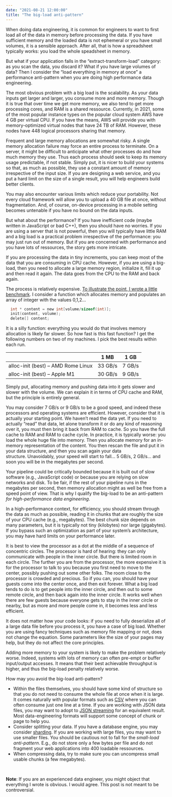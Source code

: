 ```yaml
---
date: "2021-08-21 12:00:00"
title: "The big-load anti-pattern"
---
```




When doing data engineering, it is common for engineers to want to first load all of the data in memory before processing the data. If you have sufficient memory and the loaded data is not ephemeral or you have small volumes, it is a sensible approach. After all, that is how a spreadsheet typically works: you load the whole speadsheet in memory.

But what if your application falls in the &ldquo;extract-transform-load&rdquo; category: as you scan the data, you discard it? What if you have large volumes of data? Then I consider the &ldquo;load everything in memory at once&rdquo; a performance anti-pattern when you are doing high performance data engineering.

The most obvious problem with a big load is the scalability. As your data inputs get larger and larger, you consume more and more memory. Though it is true that over time we get more memory, we also tend to get more processing cores, and RAM is a shared ressource. Currently, in 2021, some of the most popular instance types on the popular cloud system AWS have 4 GB per virtual CPU. If you have the means, AWS will provide you with memory-optimized virtual nodes that have 24 TB of RAM. However, these nodes have 448 logical processors sharing that memory.

Frequent and large memory allocations are somewhat risky. A single memory allocation failure may force an entire process to terminate. On a server, it might be difficult to anticipate what other processes do and how much memory they use. Thus each process should seek to keep its memory usage predictable, if not stable. Simply put, it is nicer to build your systems so that, as much as possible, they use a constant amount of memory irrespective of the input size. If you are designing a web service, and you put a hard limit on the size of a single result, you will help engineers build better clients.

You may also encounter various limits which reduce your portability. Not every cloud framework will allow you to upload a 40 GB file at once, without fragmentation. And, of course, on-device processing in a mobile setting becomes untenable if you have no bound on the data inputs.

But what about the performance? If you have inefficient code (maybe written in JavaScript or bad C++), then you should have no worries. If you are using a server that is not powerful, then you will typically have little RAM and a big load is a practical problem irrespective of the performance: you may just run out of memory. But if you are concerned with performance and you have lots of ressources, the story gets more intricate.

If you are processing the data in tiny increments, you can keep most of the data that you are consuming in CPU cache. However, if you are using a big-load, then you need to allocate a large memory region, initialize it, fill it up and then read it again. The data goes from the CPU to the RAM and back again.

The process is relatively expensive. [To illustrate the point, I wrote a little benchmark](https://github.com/lemire/Code-used-on-Daniel-Lemire-s-blog/tree/master/2021/08/20). I consider a function which allocates memory and populates an array of integer with the values 0,1,2&hellip;
```C
  int * content = new int[volume/sizeof(int)];
  init(content, volume);
  delete[] content;
```


It is a silly function: everything you would do that involves memory allocation is likely far slower. So how fast is this fast function? I get the following numbers on two of my machines. I pick the best results within each run.

&nbsp;                   |1 MB                     |1 GB                     |
-------------------------|-------------------------|-------------------------|
alloc-init (best) &#8211; AMD Rome Linux |33 GB/s                  |7 GB/s                   |
alloc-init (best) &#8211; Apple M1 |30 GB/s                  |9 GB/s                   |


Simply put, allocating memory and pushing data into it gets slower and slower with the volume. We can explain it in terms of CPU cache and RAM, but the principle is entirely general.

You may consider 7 GB/s or 9 GB/s to be a good speed, and indeed these processors and operating systems are efficient. However, consider that it is actually your starting point. We haven&rsquo;t read the data yet. If you need to actually &ldquo;read&rdquo; that data, let alone transform it or do any kind of reasoning over it, you must then bring it back from RAM to cache. So you have the full cache to RAM and RAM to cache cycle. In practice, it is typically worse: you load the whole huge file into memory. Then you allocate memory for an in-memory representation of the content. You then rescan the file and put it in your data structure, and then you scan again your data structure. Unavoidably, your speed will start to fall&hellip; 5 GB/s, 2 GB/s&hellip; and soon you will be in the megabytes per second.

Your pipeline could be critically bounded because it is built out of slow software (e.g., JavaScript code) or because you are relying on slow networks and disk. To be fair, if the rest of your pipeline runs in the megabytes per second, then memory allocation might as well be free from a speed point of view. That is why I qualify the big-load to be an anti-pattern <em>for high-performance data engineering</em>.

In a high-performance context, for efficiency, you should stream through the data as much as possible, reading it in chunks that are roughly the size of your CPU cache (e.g., megabytes). The best chunk size depends on many parameters, but it is typically not tiny (kilobytes) nor large (gigabytes). If you bypass such an optimization as part of your system&rsquo;s architecture, you may have hard limits on your performance later.

It is best to view the processor as a dot at the middle of a sequence of concentric circles. The processor is hard of hearing: they can only communicate with people in the inner circle. But there is limited room in each circle. The further you are from the processor, the more expensive it is for the processor to talk to you because you first need to move to the center, possibly pushing out some other folks. The room close to the processor is crowded and precious. So if you can, you should have your guests come into the center once, and then exit forever. What a big load tends to do is to get people into the inner circle, and then out to some remote circle, and then back again into the inner circle. It works well when there are few guests because everyone gets to stay in the inner circle or nearby, but as more and more people come in, it becomes less and less efficient.

It does not matter how your code looks: if you need to fully deserialize all of a large data file before you process it, you have a case of big load. Whether you are using fancy techniques such as memory file mapping or not, does not change the equation. Some parameters like the size of your pages may help, but they do not affect the core principles.

Adding more memory to your system is likely to make the problem relatively worse. Indeed, systems with lots of memory can often pre-empt or buffer input/output accesses. It means that their best achievable throughput is higher, and thus the big-load penalty relatively worse.

How may you avoid the big-load anti-pattern?

<li style="list-style-type: none;">

- Within the files themselves, you should have some kind of structure so that you do not need to consume the whole file at once when it is large. It comes naturally with popular formats such as [CSV](https://en.wikipedia.org/wiki/Comma-separated_values) where you can often consume just one line at a time. If you are working with JSON data files, you may want to adopt to [JSON streaming](https://en.wikipedia.org/wiki/JSON_streaming) for an equivalent result. Most data-engineering formats will support some concept of chunk or page to help you.
- Consider splitting your data. If you have a database engine, you may consider [sharding](https://en.wikipedia.org/wiki/Shard_(database_architecture)). If you are working with large files, you may want to use smaller files. You should be cautious not to fall for the <em>small-load anti-pattern</em>. E.g., do not store only a few bytes per file and do not fragment your web applications into 400 loadable ressources.
- When compressing data, try to make sure you can uncompress small usable chunks (a few megabytes).



&nbsp;

__Note__: If you are an experienced data engineer, you might object that everything I wrote is obvious. I would agree. This post is not meant to be controversial.

